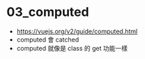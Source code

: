 # 03_computed
- https://vuejs.org/v2/guide/computed.html
- computed 會 catched
- computed 就像是 class 的 get 功能一樣
